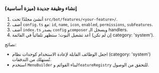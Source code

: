 ### إنشاء وظيفة جديدة (ميزة أساسية)

1) أنشئ مجلدًا تحت `src/bot/features/<your-feature>/`.
2) أضف `config.ts` مع: `id`, `name`, `icon`, `enabled`, `permissions`, `subFeatures`.
3) أضف `index.ts` يصدر `config` و`composer` ويسجل الـ handlers.
4) أعد تشغيل البوت؛ ستظهر تلقائياً في القائمة (إن لم تكن category: 'system').

نصائح:
- اجعل الوظائف القابلة لإعادة الاستخدام كوحدات نظام (category: 'system') تُستهلك من التدفقات.
- استخدم `MenuBuilder` لبناء القوائم و`featureRegistry` للتحقق من الوصول.
